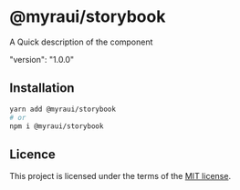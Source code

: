 # @myraui/storybook

A Quick description of the component

"version": "1.0.0"

## Installation

```sh
yarn add @myraui/storybook
# or
npm i @myraui/storybook
```

## Licence

This project is licensed under the terms of the
[MIT license](https://github.com/gitaumoses4@gmail.com/myraui/blob/master/LICENSE).
